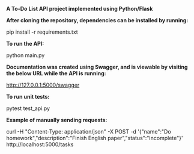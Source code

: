 __A To-Do List API project implemented using Python/Flask__

__After cloning the repository, dependencies can be installed by running:__

pip install -r requirements.txt

__To run the API:__

python main.py

__Documentation was created using Swagger, and is viewable by visiting the below URL while the API is running:__

http://127.0.0.1:5000/swagger

__To run unit tests:__

pytest test_api.py

__Example of manually sending requests:__

curl -H "Content-Type: application/json" -X POST -d '{"name":"Do homework","description":"Finish English paper","status":"Incomplete"}' http://localhost:5000/tasks
